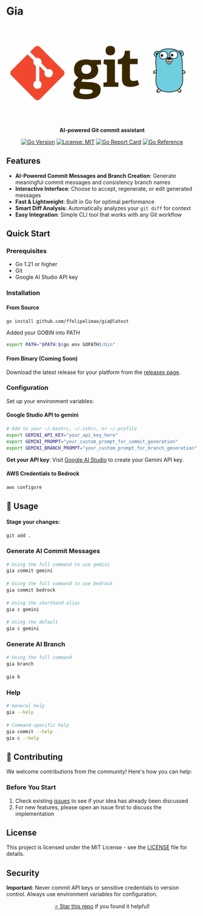 # Gia

<div align="center">

![Gia Logo](docs/image/logo.png)

**AI-powered Git commit assistant**

[![Go Version](https://img.shields.io/badge/Go-1.21+-blue.svg)](https://golang.org)
[![License: MIT](https://img.shields.io/badge/License-MIT-yellow.svg)](https://opensource.org/licenses/MIT)
[![Go Report Card](https://goreportcard.com/badge/github.com/ffelipelimao/gia)](https://goreportcard.com/report/github.com/ffelipelimao/gia)
[![Go Reference](https://pkg.go.dev/badge/github.com/ffelipelimao/gia.svg)](https://pkg.go.dev/github.com/ffelipelimao/gia)

</div>

## Features

- **AI-Powered Commit Messages and Branch Creation**: Generate meaningful commit messages and consistency branch names
- **Interactive Interface**: Choose to accept, regenerate, or edit generated messages
- **Fast & Lightweight**: Built in Go for optimal performance
- **Smart Diff Analysis**: Automatically analyzes your `git diff` for context
- **Easy Integration**: Simple CLI tool that works with any Git workflow

## Quick Start

### Prerequisites

- Go 1.21 or higher
- Git
- Google AI Studio API key

### Installation

#### From Source
```bash
go install github.com/ffelipelimao/gia@latest
```
Added your GOBIN into PATH
```bash
export PATH="$PATH:$(go env GOPATH)/bin"
```

#### From Binary (Coming Soon)
Download the latest release for your platform from the [releases page](https://github.com/ffelipelimao/gia/releases).

### Configuration

Set up your environment variables:

#### Google Studio API to gemini

```bash
# Add to your ~/.bashrc, ~/.zshrc, or ~/.profile
export GEMINI_API_KEY="your_api_key_here"
export GEMINI_PROMPT="your_custom_prompt_for_commit_generation"
export GEMINI_BRANCH_PROMPT="your_custom_prompt_for_branch_generation"
```
**Get your API key**: Visit [Google AI Studio](https://makersuite.google.com/app/apikey) to create your Gemini API key.

#### AWS Credentials to Bedrock
```bash
aws configure
```

## 📖 Usage

#### Stage your changes: 

`git add .`

### Generate AI Commit Messages

```bash
# Using the full command to use gemini
gia commit gemini

# Using the full command to use bedrock
gia commit bedrock

# Using the shorthand alias
gia c gemini

# Using the default
gia c gemini
```
### Generate AI Branch 

```bash
# Using the full command
gia branch

gia b
```

### Help

```bash
# General help
gia --help

# Command-specific help
gia commit --help
gia c --help
```

## 🤝 Contributing

We welcome contributions from the community! Here's how you can help:

### Before You Start

1. Check existing [issues](https://github.com/ffelipelimao/gia/issues) to see if your idea has already been discussed
2. For new features, please open an issue first to discuss the implementation


## License

This project is licensed under the MIT License - see the [LICENSE](LICENSE) file for details.

## Security

**Important**: Never commit API keys or sensitive credentials to version control. Always use environment variables for configuration.


<div align="center">


[⭐ Star this repo](https://github.com/ffelipelimao/gia) if you found it helpful!

</div>
